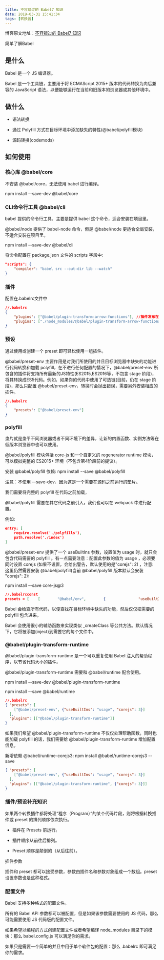 ```yaml
---
title: 不容错过的 Babel7 知识
date: 2019-03-31 15:41:34
tags: [转换器]
---
```


博客原文地址：[不容错过的 Babel7 知识](https://juejin.im/post/5ddff3abe51d4502d56bd143)

简单了解Babel

## 是什么

Babel 是一个 JS 编译器。

Babel 是一个工具链，主要用于将 ECMAScript 2015+ 版本的代码转换为向后兼容的 JavaScript 语法，以便能够运行在当前和旧版本的浏览器或其他环境中。

## 做什么

- 语法转换

- 通过 Polyfill 方式在目标环境中添加缺失的特性(@babel/polyfill模块)

- 源码转换(codemods)

## 如何使用

### 核心库 @babel/core

不安装 @babel/core，无法使用 babel 进行编译。

npm install --save-dev @babel/core

### CLI命令行工具 @babel/cli

babel 提供的命令行工具，主要是提供 babel 这个命令，适合安装在项目里。

@babel/node 提供了 babel-node 命令，但是 @babel/node 更适合全局安装，不适合安装在项目里。

npm install --save-dev @babel/cli

将命令配置在 package.json 文件的 scripts 字段中:

```json
"scripts": {
    "compiler": "babel src --out-dir lib --watch"
}
```

### 插件

配置在.babelrc文件中

```json
//.babelrc
{
    "plugins": ["@babel/plugin-transform-arrow-functions"], //插件发布在 npm 上，可以直接填写插件的名称，
    "plugins": ["./node_modules/@babel/plugin-transform-arrow-functions"], //也可以指定插件的相对/绝对路径
}
```

### 预设

通过使用或创建一个 preset 即可轻松使用一组插件。

@babel/preset-env 主要作用是对我们所使用的并且目标浏览器中缺失的功能进行代码转换和加载 polyfill，在不进行任何配置的情况下，@babel/preset-env 所包含的插件将支持所有最新的JS特性(ES2015,ES2016等，不包含 stage 阶段)，将其转换成ES5代码。例如，如果你的代码中使用了可选链(目前，仍在 stage 阶段)，那么只配置 @babel/preset-env，转换时会抛出错误，需要另外安装相应的插件。

```json
//.babelrc
{
    "presets": ["@babel/preset-env"]
}
```

### polyfill

垫片就是垫平不同浏览器或者不同环境下的差异，让新的内置函数、实例方法等在低版本浏览器中也可以使用。

@babel/polyfill 模块包括 core-js 和一个自定义的 regenerator runtime 模块，可以模拟完整的 ES2015+ 环境（不包含第4阶段前的提议）。

安装 @babel/polyfill 依赖: npm install --save @babel/polyfill

注意：不使用 --save-dev，因为这是一个需要在源码之前运行的垫片。

我们需要将完整的 polyfill 在代码之前加载，

@babel/polyfill 需要在其它代码之前引入，我们也可以在 webpack 中进行配置。

例如:

```json
entry: [
    require.resolve('./polyfills'),
    path.resolve('./index')
]
```

@babel/preset-env 提供了一个 useBuiltIns 参数，设置值为 usage 时，就只会包含代码需要的 polyfill 。有一点需要注意：配置此参数的值为 usage ，必须要同时设置 corejs (如果不设置，会给出警告，默认使用的是"corejs": 2) ，注意: 这里仍然需要安装 @babel/polyfill(当前 @babel/polyfill 版本默认会安装 "corejs": 2):

npm install --save core-js@3

```json
//.babelrcconst 
presets = [    [        "@babel/env",        {               "useBuiltIns": "usage",            "corejs": 3        }    ]]
```

Babel 会检查所有代码，以便查找在目标环境中缺失的功能，然后仅仅把需要的 polyfill 包含进来。

Babel 会使用很小的辅助函数来实现类似 _createClass 等公共方法。默认情况下，它将被添加(inject)到需要它的每个文件中。

### @babel/plugin-transform-runtime

@babel/plugin-transform-runtime 是一个可以重复使用 Babel 注入的帮助程序，以节省代码大小的插件。

@babel/plugin-transform-runtime 需要和 @babel/runtime 配合使用。

npm install --save-dev @babel/plugin-transform-runtime

npm install --save @babel/runtime

```json
//.babelrc
{ "presets": [
    ["@babel/preset-env", {"useBuiltIns": "usage", "corejs": 3}]
  ],
  "plugins": [["@babel/plugin-transform-runtime"]]
}
```

如果我们希望 @babel/plugin-transform-runtime 不仅仅处理帮助函数，同时也能加载 polyfill 的话，我们需要给 @babel/plugin-transform-runtime 增加配置信息。

新增依赖 @babel/runtime-corejs3: npm install @babel/runtime-corejs3 --save

```json
{ "presets": [
    ["@babel/preset-env", {"useBuiltIns": "usage", "corejs": 3}]
  ],
  "plugins": [["@babel/plugin-transform-runtime", {"corejs": 3}]]
}
```

### 插件/预设补充知识

如果两个转换插件都将处理“程序（Program）”的某个代码片段，则将根据转换插件或 preset 的排列顺序依次执行。

- 插件在 Presets 前运行。

- 插件顺序从前往后排列。

- Preset 顺序是颠倒的（从后往前）。

插件参数

插件和 preset 都可以接受参数，参数由插件名和参数对象组成一个数组。preset 设置参数也是这种格式。

### 配置文件

Babel 支持多种格式的配置文件。

所有的 Babel API 参数都可以被配置，但是如果该参数需要使用的 JS 代码，那么可能需要使用 JS 代码版的配置文件。

如果希望以编程的方式创建配置文件或者希望编译 node_modules 目录下的模块：那么 babel.config.js 可以满足你的需求。

如果只是需要一个简单的并且中用于单个软件包的配置：那么 .babelrc 即可满足你的需求。
